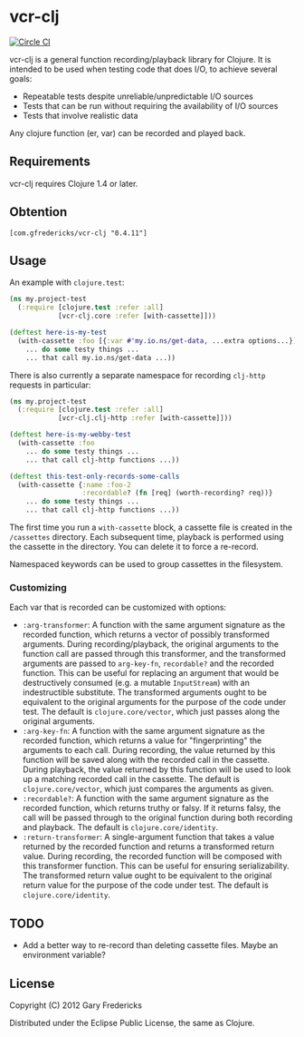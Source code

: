 # vcr-clj

[![Circle CI](https://circleci.com/gh/gfredericks/vcr-clj.svg?style=svg)](https://circleci.com/gh/gfredericks/vcr-clj)

vcr-clj is a general function recording/playback library for Clojure. It is
intended to be used when testing code that does I/O, to achieve several goals:

- Repeatable tests despite unreliable/unpredictable I/O sources
- Tests that can be run without requiring the availability of I/O sources
- Tests that involve realistic data

Any clojure function (er, var) can be recorded and played back.

## Requirements

vcr-clj requires Clojure 1.4 or later.

## Obtention

`[com.gfredericks/vcr-clj "0.4.11"]`

## Usage

An example with `clojure.test`:

``` clojure
(ns my.project-test
  (:require [clojure.test :refer :all]
            [vcr-clj.core :refer [with-cassette]]))

(deftest here-is-my-test
  (with-cassette :foo [{:var #'my.io.ns/get-data, ...extra options...}]
    ... do some testy things ...
    ... that call my.io.ns/get-data ...))

```

There is also currently a separate namespace for recording `clj-http` requests
in particular:

``` clojure
(ns my.project-test
  (:require [clojure.test :refer :all]
            [vcr-clj.clj-http :refer [with-cassette]]))

(deftest here-is-my-webby-test
  (with-cassette :foo
    ... do some testy things ...
    ... that call clj-http functions ...))

(deftest this-test-only-records-some-calls
  (with-cassette {:name :foo-2
                  :recordable? (fn [req] (worth-recording? req))}
    ... do some testy things ...
    ... that call clj-http functions ...))

```

The first time you run a `with-cassette` block, a cassette file is
created in the `/cassettes` directory. Each subsequent time, playback
is performed using the cassette in the directory. You can delete it to
force a re-record.

Namespaced keywords can be used to group cassettes in the filesystem.

### Customizing

Each var that is recorded can be customized with options:

- `:arg-transformer`: A function with the same argument signature as the
  recorded function, which returns a vector of possibly transformed arguments.
  During recording/playback, the original arguments to the function call are
  passed through this transformer, and the transformed arguments are passed to
  `arg-key-fn`, `recordable?` and the recorded function. This can be useful for
  replacing an argument that would be destructively consumed (e.g. a mutable
  `InputStream`) with an indestructible substitute. The transformed arguments
  ought to be equivalent to the original arguments for the purpose of the code
  under test.  The default is `clojure.core/vector`, which just passes along
  the original arguments.
- `:arg-key-fn`: A function with the same argument signature as the recorded
  function, which returns a value for "fingerprinting" the arguments to each
  call. During recording, the value returned by this function will be saved
  along with the recorded call in the cassette. During playback, the value
  returned by this function will be used to look up a matching recorded call in
  the cassette.  The default is `clojure.core/vector`, which just compares the
  arguments as given.
- `:recordable?`: A function with the same argument signature as the recorded
  function, which returns truthy or falsy. If it returns falsy, the call will
  be passed through to the original function during both recording and
  playback. The default is `clojure.core/identity`.
- `:return-transformer`: A single-argument function that takes a value returned
  by the recorded function and returns a transformed return value. During
  recording, the recorded function will be composed with this transformer
  function. This can be useful for ensuring serializability. The transformed
  return value ought to be equivalent to the original return value for the
  purpose of the code under test. The default is `clojure.core/identity`.

## TODO

* Add a better way to re-record than deleting cassette files.
  Maybe an environment variable?

## License

Copyright (C) 2012 Gary Fredericks

Distributed under the Eclipse Public License, the same as Clojure.
